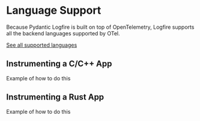 # Language Support

Because Pydantic Logfire is built on top of OpenTelemetry, Logfire supports all the backend languages supported by OTel.

[See all supported languages](https://opentelemetry.io/docs/languages/)

## Instrumenting a C/C++ App

Example of how to do this

## Instrumenting a Rust App

Example of how to do this
